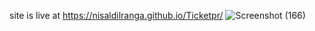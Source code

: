 site is live at https://nisaldilranga.github.io/Ticketpr/
![Screenshot (166)](https://github.com/Nawron/Ticketpr/assets/128956345/ae98a1f9-3052-44f7-8cdc-666f60a68999)
